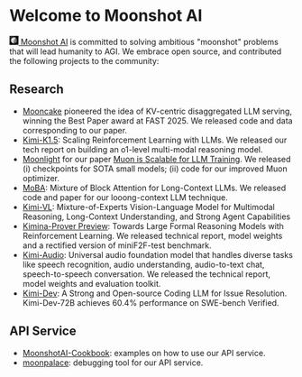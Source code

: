 # Welcome to Moonshot AI

<a href="https://www.moonshot.cn/"><img src="moonshot.jpg" alt="icon" style="height: 16px; vertical-align: center;"> [Moonshot AI](https://moonshot.ai) is committed to solving ambitious "moonshot" problems that will lead humanity to AGI. We embrace open source, and contributed the following projects to the community:

## Research

* [Mooncake](https://github.com/kvcache-ai/Mooncake/) pioneered the idea of KV-centric disaggregated LLM serving, winning the Best Paper award at FAST 2025. We released code and data corresponding to our paper.
* [Kimi-K1.5](https://github.com/MoonshotAI/Kimi-k1.5): Scaling Reinforcement Learning with LLMs. We released our tech report on building an o1-level multi-modal reasoning model.
* [Moonlight](https://github.com/MoonshotAI/Moonlight) for our paper [Muon is Scalable for LLM Training](https://arxiv.org/abs/2502.16982). We released (i) checkpoints for SOTA small models; (ii) code for our improved Muon optimizer.
* [MoBA](https://github.com/MoonshotAI/MoBA): Mixture of Block Attention for Long-Context LLMs. We released code and paper for our looong-context LLM technique.
* [Kimi-VL](https://github.com/MoonshotAI/Kimi-VL): Mixture-of-Experts Vision-Language Model for Multimodal Reasoning, Long-Context Understanding, and Strong Agent Capabilities
* [Kimina-Prover Preview](https://github.com/MoonshotAI/Kimina-Prover-Preview): Towards Large Formal Reasoning Models with Reinforcement Learning. We released technical report, model weights and a rectified version of miniF2F-test benchmark.
* [Kimi-Audio](https://github.com/MoonshotAI/Kimi-Audio): Universal audio foundation model that handles diverse tasks like speech recognition, audio understanding, audio-to-text chat, speech-to-speech conversation. 
  We released the technical report, model weights and evaluation toolkit.
* [Kimi-Dev](https://github.com/MoonshotAI/Kimi-Dev): A Strong and Open-source Coding LLM for Issue Resolution. Kimi-Dev-72B achieves 60.4% performance on SWE-bench Verified. 

## API Service

* [MoonshotAI-Cookbook](https://github.com/MoonshotAI/MoonshotAI-Cookbook): examples on how to use our API service.
* [moonpalace](https://github.com/MoonshotAI/moonpalace): debugging tool for our API service.
